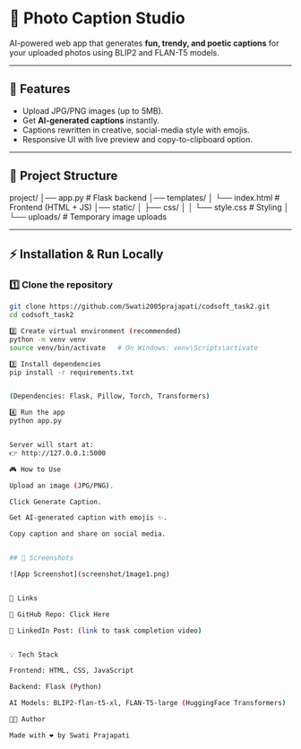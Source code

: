 # 📸 Photo Caption Studio  

AI-powered web app that generates **fun, trendy, and poetic captions** for your uploaded photos using BLIP2 and FLAN-T5 models.  

---

## 🚀 Features
- Upload JPG/PNG images (up to 5MB).  
- Get **AI-generated captions** instantly.  
- Captions rewritten in creative, social-media style with emojis.  
- Responsive UI with live preview and copy-to-clipboard option.  

---

## 📂 Project Structure

project/
│── app.py # Flask backend
│── templates/
│ └── index.html # Frontend (HTML + JS)
│── static/
│ ├── css/
│ │ └── style.css # Styling
│ └── uploads/ # Temporary image uploads


---

## ⚡ Installation & Run Locally

### 1️⃣ Clone the repository
```bash
git clone https://github.com/Swati2005prajapati/codsoft_task2.git
cd codsoft_task2

2️⃣ Create virtual environment (recommended)
python -m venv venv
source venv/bin/activate   # On Windows: venv\Scripts\activate

3️⃣ Install dependencies
pip install -r requirements.txt


(Dependencies: Flask, Pillow, Torch, Transformers)

4️⃣ Run the app
python app.py


Server will start at:
👉 http://127.0.0.1:5000

🎮 How to Use

Upload an image (JPG/PNG).

Click Generate Caption.

Get AI-generated caption with emojis ✨.

Copy caption and share on social media.


## 📸 Screenshots

![App Screenshot](screenshot/1mage1.png)


🔗 Links

📂 GitHub Repo: Click Here

🎥 LinkedIn Post: (link to task completion video)


💡 Tech Stack

Frontend: HTML, CSS, JavaScript

Backend: Flask (Python)

AI Models: BLIP2-flan-t5-xl, FLAN-T5-large (HuggingFace Transformers)

👩‍💻 Author

Made with ❤️ by Swati Prajapati


